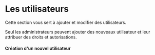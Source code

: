 # Les utilisateurs

Cette section vous sert à ajouter et modifier des utilisateurs. 

Seul les administrateurs peuvent ajouter des nouveaux utilisateur et leur attribuer des droits et autorisations. 


#### Création d'un nouvel utilisateur